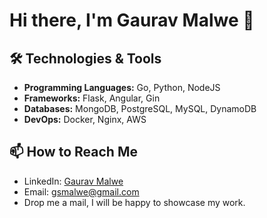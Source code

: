# Hi there, I'm Gaurav Malwe 👋

## 🛠️ Technologies & Tools
- **Programming Languages:** Go, Python, NodeJS
- **Frameworks:** Flask, Angular, Gin
- **Databases:** MongoDB, PostgreSQL, MySQL, DynamoDB
- **DevOps:** Docker, Nginx, AWS

## 📫 How to Reach Me
- LinkedIn: [Gaurav Malwe](https://www.linkedin.com/in/gaurav-malwe/)  
- Email: gsmalwe@gmail.com
- Drop me a mail, I will be happy to showcase my work.
